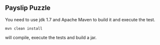 Payslip Puzzle
--------------

You need to use jdk 1.7 and Apache Maven to build it and execute the test.

`mvn clean install `

will compile, execute the tests and build a jar.